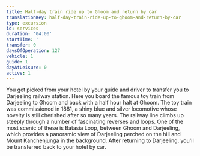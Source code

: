 ```yaml
---
title: Half-day train ride up to Ghoom and return by car
translationKey: half-day-train-ride-up-to-ghoom-and-return-by-car
type: excursion
id: services
duration: '04:00'
startTime: ''
transfer: 0
daysOfOperation: 127
vehicle: 1
guide: 1
dayAtLeisure: 0
active: 1
---
```

You get picked from your hotel by your guide and driver to transfer you to Darjeeling railway station. Here you board the famous toy train from Darjeeling to Ghoom and back with a half hour halt at Ghoom. The toy train was commissioned in 1881, a shiny blue and silver locomotive whose novelty is still cherished after so many years. The railway line climbs up steeply through a number of fascinating reverses and loops. One of the most scenic of these is Batasia Loop, between Ghoom and Darjeeling, which provides a panoramic view of Darjeeling perched on the hill and Mount Kanchenjunga in the background. After returning to Darjeeling, you'll be transferred back to your hotel by car.  